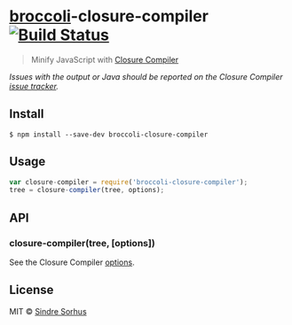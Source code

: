 # [broccoli](https://github.com/joliss/broccoli)-closure-compiler [![Build Status](https://travis-ci.org/sindresorhus/broccoli-closure-compiler.svg?branch=master)](https://travis-ci.org/sindresorhus/broccoli-closure-compiler)

> Minify JavaScript with [Closure Compiler](https://github.com/dcodeIO/ClosureCompiler.js)

*Issues with the output or Java should be reported on the Closure Compiler [issue tracker](https://github.com/dcodeIO/ClosureCompiler.js/issues).*


## Install

```
$ npm install --save-dev broccoli-closure-compiler
```


## Usage

```js
var closure-compiler = require('broccoli-closure-compiler');
tree = closure-compiler(tree, options);
```


## API

### closure-compiler(tree, [options])

See the Closure Compiler [options](https://github.com/dcodeIO/ClosureCompiler.js#closurecompiler-api).


## License

MIT © [Sindre Sorhus](http://sindresorhus.com)
